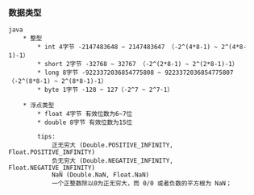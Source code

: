 ### 数据类型

    java
        * 整型
            * int 4字节 -2147483648 ~ 2147483647 （-2^(4*8-1) ~ 2^(4*8-1)-1）
            * short 2字节 -32768 ~ 32767 （-2^(2*8-1) ~ 2^(2*8-1)-1）
            * long 8字节 -9223372036854775808 ~ 9223372036854775807 （-2^(8*8-1) ~ 2^(8*8-1)-1）
            * byte 1字节 -128 ~ 127（-2^7 ~ 2^7-1）
            
        * 浮点类型
            * float 4字节 有效位数为6~7位
            * double 8字节 有效位数为15位
            
            tips:
                正无穷大 (Double.POSITIVE_INFINITY, Float.POSITIVE_INFINITY)
                负无穷大 (Double.NEGATIVE_INFINITY, Float.NEGATIVE_INFINITY)
                NaN (Double.NaN, Float.NaN)
                一个正整数除以0为正无穷大，而 0/0 或者负数的平方根为 NaN；
                